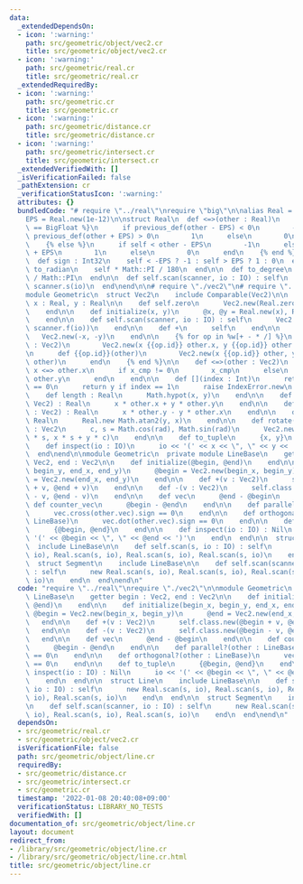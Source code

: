 ```yaml
---
data:
  _extendedDependsOn:
  - icon: ':warning:'
    path: src/geometric/object/vec2.cr
    title: src/geometric/object/vec2.cr
  - icon: ':warning:'
    path: src/geometric/real.cr
    title: src/geometric/real.cr
  _extendedRequiredBy:
  - icon: ':warning:'
    path: src/geometric.cr
    title: src/geometric.cr
  - icon: ':warning:'
    path: src/geometric/distance.cr
    title: src/geometric/distance.cr
  - icon: ':warning:'
    path: src/geometric/intersect.cr
    title: src/geometric/intersect.cr
  _extendedVerifiedWith: []
  _isVerificationFailed: false
  _pathExtension: cr
  _verificationStatusIcon: ':warning:'
  attributes: {}
  bundledCode: "# require \"../real\"\nrequire \"big\"\n\nalias Real = BigFloat\n\
    EPS = Real.new(1e-12)\n\nstruct Real\n  def <=>(other : Real)\n    {% if Real\
    \ == BigFloat %}\n      if previous_def(other - EPS) < 0\n        -1\n      elsif\
    \ previous_def(other + EPS) > 0\n        1\n      else\n        0\n      end\n\
    \    {% else %}\n      if self < other - EPS\n        -1\n      elsif self > other\
    \ + EPS\n        1\n      else\n        0\n      end\n    {% end %}\n  end\n\n\
    \  def sign : Int32\n    self < -EPS ? -1 : self > EPS ? 1 : 0\n  end\n\n  def\
    \ to_radian\n    self * Math::PI / 180\n  end\n\n  def to_degree\n    self * 180\
    \ / Math::PI\n  end\n\n  def self.scan(scanner, io : IO) : self\n    Real.new\
    \ scanner.s(io)\n  end\nend\n\n# require \"./vec2\"\n# require \"../real\"\n\n\
    module Geometric\n  struct Vec2\n    include Comparable(Vec2)\n\n    property\
    \ x : Real, y : Real\n\n    def self.zero\n      Vec2.new(Real.zero, Real.zero)\n\
    \    end\n\n    def initialize(x, y)\n      @x, @y = Real.new(x), Real.new(y)\n\
    \    end\n\n    def self.scan(scanner, io : IO) : self\n      Vec2.new(scanner.f(io),\
    \ scanner.f(io))\n    end\n\n    def +\n      self\n    end\n\n    def -\n   \
    \   Vec2.new(-x, -y)\n    end\n\n    {% for op in %w[+ - * /] %}\n      def {{op.id}}(other\
    \ : Vec2)\n        Vec2.new(x {{op.id}} other.x, y {{op.id}} other.y)\n      end\n\
    \n      def {{op.id}}(other)\n        Vec2.new(x {{op.id}} other, y {{op.id}}\
    \ other)\n      end\n    {% end %}\n\n    def <=>(other : Vec2)\n      x_cmp =\
    \ x <=> other.x\n      if x_cmp != 0\n        x_cmp\n      else\n        y <=>\
    \ other.y\n      end\n    end\n\n    def [](index : Int)\n      return x if index\
    \ == 0\n      return y if index == 1\n      raise IndexError.new\n    end\n\n\
    \    def length : Real\n      Math.hypot(x, y)\n    end\n\n    def dot(other :\
    \ Vec2) : Real\n      x * other.x + y * other.y\n    end\n\n    def cross(other\
    \ : Vec2) : Real\n      x * other.y - y * other.x\n    end\n\n    def angle :\
    \ Real\n      Real.new Math.atan2(y, x)\n    end\n\n    def rotate(rad : Real)\
    \ : Vec2\n      c, s = Math.cos(rad), Math.sin(rad)\n      Vec2.new(x * c - y\
    \ * s, x * s + y * c)\n    end\n\n    def to_tuple\n      {x, y}\n    end\n\n\
    \    def inspect(io : IO)\n      io << '(' << x << \", \" << y << ')'\n    end\n\
    \  end\nend\n\nmodule Geometric\n  private module LineBase\n    getter begin :\
    \ Vec2, end : Vec2\n\n    def initialize(@begin, @end)\n    end\n\n    def initialize(begin_x,\
    \ begin_y, end_x, end_y)\n      @begin = Vec2.new(begin_x, begin_y)\n      @end\
    \ = Vec2.new(end_x, end_y)\n    end\n\n    def +(v : Vec2)\n      self.class.new(@begin\
    \ + v, @end + v)\n    end\n\n    def -(v : Vec2)\n      self.class.new(@begin\
    \ - v, @end - v)\n    end\n\n    def vec\n      @end - @begin\n    end\n\n   \
    \ def counter_vec\n      @begin - @end\n    end\n\n    def parallel?(other : LineBase)\n\
    \      vec.cross(other.vec).sign == 0\n    end\n\n    def orthogonal?(other :\
    \ LineBase)\n      vec.dot(other.vec).sign == 0\n    end\n\n    def to_tuple\n\
    \      {@begin, @end}\n    end\n\n    def inspect(io : IO) : Nil\n      io <<\
    \ '(' << @begin << \", \" << @end << ')'\n    end\n  end\n\n  struct Line\n  \
    \  include LineBase\n\n    def self.scan(s, io : IO) : self\n      new Real.scan(s,\
    \ io), Real.scan(s, io), Real.scan(s, io), Real.scan(s, io)\n    end\n  end\n\n\
    \  struct Segment\n    include LineBase\n\n    def self.scan(scanner, io : IO)\
    \ : self\n      new Real.scan(s, io), Real.scan(s, io), Real.scan(s, io), Real.scan(s,\
    \ io)\n    end\n  end\nend\n"
  code: "require \"../real\"\nrequire \"./vec2\"\n\nmodule Geometric\n  private module\
    \ LineBase\n    getter begin : Vec2, end : Vec2\n\n    def initialize(@begin,\
    \ @end)\n    end\n\n    def initialize(begin_x, begin_y, end_x, end_y)\n     \
    \ @begin = Vec2.new(begin_x, begin_y)\n      @end = Vec2.new(end_x, end_y)\n \
    \   end\n\n    def +(v : Vec2)\n      self.class.new(@begin + v, @end + v)\n \
    \   end\n\n    def -(v : Vec2)\n      self.class.new(@begin - v, @end - v)\n \
    \   end\n\n    def vec\n      @end - @begin\n    end\n\n    def counter_vec\n\
    \      @begin - @end\n    end\n\n    def parallel?(other : LineBase)\n      vec.cross(other.vec).sign\
    \ == 0\n    end\n\n    def orthogonal?(other : LineBase)\n      vec.dot(other.vec).sign\
    \ == 0\n    end\n\n    def to_tuple\n      {@begin, @end}\n    end\n\n    def\
    \ inspect(io : IO) : Nil\n      io << '(' << @begin << \", \" << @end << ')'\n\
    \    end\n  end\n\n  struct Line\n    include LineBase\n\n    def self.scan(s,\
    \ io : IO) : self\n      new Real.scan(s, io), Real.scan(s, io), Real.scan(s,\
    \ io), Real.scan(s, io)\n    end\n  end\n\n  struct Segment\n    include LineBase\n\
    \n    def self.scan(scanner, io : IO) : self\n      new Real.scan(s, io), Real.scan(s,\
    \ io), Real.scan(s, io), Real.scan(s, io)\n    end\n  end\nend\n"
  dependsOn:
  - src/geometric/real.cr
  - src/geometric/object/vec2.cr
  isVerificationFile: false
  path: src/geometric/object/line.cr
  requiredBy:
  - src/geometric/distance.cr
  - src/geometric/intersect.cr
  - src/geometric.cr
  timestamp: '2022-01-08 20:40:08+09:00'
  verificationStatus: LIBRARY_NO_TESTS
  verifiedWith: []
documentation_of: src/geometric/object/line.cr
layout: document
redirect_from:
- /library/src/geometric/object/line.cr
- /library/src/geometric/object/line.cr.html
title: src/geometric/object/line.cr
---
```


